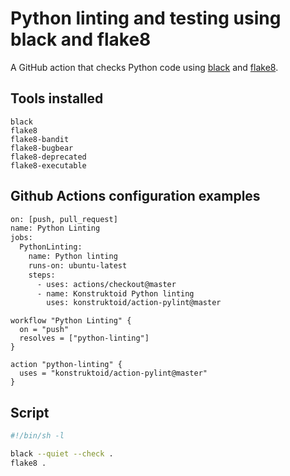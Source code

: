 # Python linting and testing using black and flake8

A GitHub action that checks Python code using [black](https://github.com/psf/black)
and [flake8](https://gitlab.com/pycqa/flake8).

## Tools installed

```
black
flake8
flake8-bandit
flake8-bugbear
flake8-deprecated
flake8-executable
```

## Github Actions configuration examples

```sh
on: [push, pull_request]
name: Python Linting
jobs:
  PythonLinting:
    name: Python linting
    runs-on: ubuntu-latest
    steps:
      - uses: actions/checkout@master
      - name: Konstruktoid Python linting
        uses: konstruktoid/action-pylint@master
```

```
workflow "Python Linting" {
  on = "push"
  resolves = ["python-linting"]
}

action "python-linting" {
  uses = "konstruktoid/action-pylint@master"
}
```

## Script

```sh
#!/bin/sh -l

black --quiet --check .
flake8 .
```
